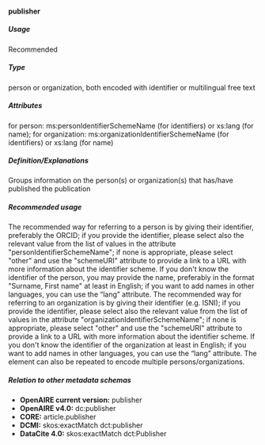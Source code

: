 #### publisher
##### Usage
Recommended
##### Type
person or organization, both encoded with identifier or multilingual free text
##### Attributes
for person: ms:personIdentifierSchemeName (for identifiers) or xs:lang (for name); for organization: ms:organizationIdentifierSchemeName (for identifiers) or xs:lang (for name)
##### Definition/Explanations
 Groups information on the person(s) or organization(s) that has/have published the publication
##### Recommended usage
The recommended way for referring to a person is by giving their identifier, preferably the ORCID; if you provide the identifier, please select also the relevant value from the list of values in the attribute "personIdentifierSchemeName"; if none is appropriate, please select "other" and use the "schemeURI" attribute to provide a link to a URL with more information about the identifier scheme. 
If you don't know the identifier of the person, you may provide the name, preferably in the format "Surname, First name" at least in English; if you want to add names in other languages, you can use the “lang” attribute. 
The recommended way for referring to an organization is by giving their identifier (e.g. ISNI); if you provide the identifier, please select also the relevant value from the list of values in the attribute "organizationIdentifierSchemeName"; if none is appropriate, please select "other" and use the "schemeURI" attribute to provide a link to a URL with more information about the identifier scheme. 
If you don't know the identifier of the organization at least in English; if you want to add names in other languages, you can use the “lang” attribute. 
 The element can also be repeated to encode multiple persons/organizations.
##### Relation to other metadata schemas
* **OpenAIRE current version:** publisher
* **OpenAIRE v4.0:** dc:publisher
* **CORE:** article.publisher
* **DCMI:** skos:exactMatch dct:publisher
* **DataCite 4.0:** skos:exactMatch dct:Publisher
